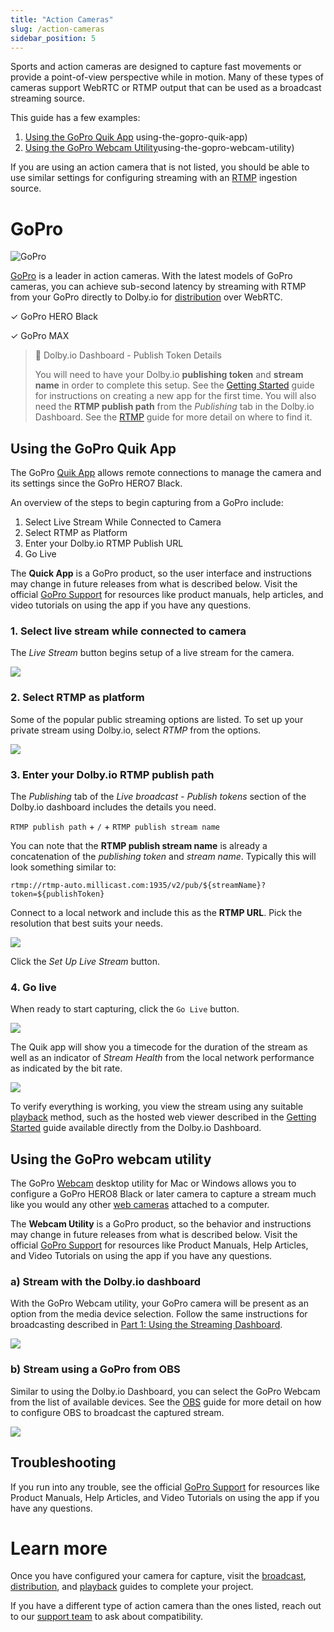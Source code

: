 ```yaml
---
title: "Action Cameras"
slug: /action-cameras
sidebar_position: 5
---
```

Sports and action cameras are designed to capture fast movements or provide a point-of-view perspective while in motion. Many of these types of cameras support WebRTC or RTMP output that can be used as a broadcast streaming source.

This guide has a few examples:

1. [Using the GoPro Quik App](/millicast/capture/action-cameras.md) using-the-gopro-quik-app)
2. [Using the GoPro Webcam Utility](/millicast/capture/action-cameras.md)using-the-gopro-webcam-utility)

If you are using an action camera that is not listed, you should be able to use similar settings for configuring streaming with an [RTMP](/millicast/broadcast/using-rtmp-and-rtmps.md) ingestion source.

# GoPro

![GoPro](https://dolby.io/wp-content/uploads/2023/01/Dolby.io_Live-Stream-With-GoPro-Via-Dolby.io-Streaming@3x-100-2048x847.jpg)

[GoPro](https://gopro.com/) is a leader in action cameras. With the latest models of GoPro cameras, you can achieve sub-second latency by streaming with RTMP from your GoPro directly to Dolby.io for [distribution](/millicast/distribution/index.mdx) over WebRTC. 

<div style={{marginLeft: "20px"}}>

✓ GoPro HERO Black

✓ GoPro MAX

</div>

> 📘 Dolby.io Dashboard - Publish Token Details
> 
> You will need to have your Dolby.io **publishing token** and **stream name** in order to complete this setup. See the [Getting Started](/millicast/getting-started/using-the-dashboard.md) guide for instructions on creating a new app for the first time. You will also need the **RTMP publish path** from the _Publishing_ tab in the Dolby.io Dashboard. See the [RTMP](/millicast/broadcast/using-rtmp-and-rtmps.md) guide for more detail on where to find it.

## Using the GoPro Quik App

The GoPro [Quik App](https://gopro.com/en/us/shop/quik-app-video-photo-editor) allows remote connections to manage the camera and its settings since the GoPro HERO7 Black. 

An overview of the steps to begin capturing from a GoPro include:

1. Select Live Stream While Connected to Camera
2. Select RTMP as Platform
3. Enter your Dolby.io RTMP Publish URL
4. Go Live

The **Quick App** is a GoPro product, so the user interface and instructions may change in future releases from what is described below.  Visit the official [GoPro Support](https://community.gopro.com/s/?language=en_US) for resources like product manuals, help articles, and video tutorials on using the app if you have any questions.

### 1. Select live stream while connected to camera

The _Live Stream_ button begins setup of a live stream for the camera.


![](../assets/img/go-pro-hero8-camera-quik-app-live-stream.png)



### 2. Select RTMP as platform

Some of the popular public streaming options are listed. To set up your private stream using Dolby.io, select _RTMP_ from the options.


![](../assets/img/go-pro-quik-live-stream-rtmp.jpg)



### 3. Enter your Dolby.io RTMP publish path

The _Publishing_ tab of the _Live broadcast - Publish tokens_ section of the Dolby.io dashboard includes the details you need.

<div style={{marginLeft: "20px"}}>

`RTMP publish path` + `/` + `RTMP publish stream name`

</div>

You can note that the **RTMP publish stream name** is already a concatenation of the _publishing token_ and _stream name_. Typically this will look something similar to:

```
rtmp://rtmp-auto.millicast.com:1935/v2/pub/${streamName}?token=${publishToken}
```

Connect to a local network and include this as the **RTMP URL**. Pick the resolution that best suits your needs.


![](../assets/img/gopro-stream-to-rtmp.png)



Click the _Set Up Live Stream_ button.

### 4. Go live

When ready to start capturing, click the `Go Live` button.


![](../assets/img/gopro-quik-go-live.png)



The Quik app will show you a timecode for the duration of the stream as well as an indicator of _Stream Health_ from the local network performance as indicated by the bit rate.


![](../assets/img/gopro-stream-health.png)



To verify everything is working, you view the stream using any suitable [playback](/millicast/playback/index.mdx) method, such as the hosted web viewer described in the [Getting Started](/millicast/introduction-to-streaming-apis.mdx) guide available directly from the Dolby.io Dashboard.

## Using the GoPro webcam utility

The GoPro [Webcam](https://community.gopro.com/s/article/GoPro-Webcam?language=en_US) desktop utility for Mac or Windows allows you to configure a GoPro HERO8 Black or later camera to capture a stream much like you would any other [web cameras](/millicast/capture/web-cameras.mdx) attached to a computer. 

The **Webcam Utility** is a GoPro product, so the behavior and instructions may change in future releases from what is described below.  Visit the official [GoPro Support](https://community.gopro.com/s/?language=en_US) for resources like Product Manuals, Help Articles, and Video Tutorials on using the app if you have any questions.

### a) Stream with the Dolby.io dashboard

With the GoPro Webcam utility, your GoPro camera will be present as an option from the media device selection. Follow the same instructions for broadcasting described in [Part 1: Using the Streaming Dashboard](/millicast/getting-started/using-the-dashboard.md).


![](../assets/img/GoPro_Web_Cam.png)



### b) Stream using a GoPro from OBS

Similar to using the Dolby.io Dashboard, you can select the GoPro Webcam from the list of available devices. See the [OBS](/millicast/software-encoders/using-obs.md) guide for more detail on how to configure OBS to broadcast the captured stream.


![](../assets/img/GoProOBS.png)



## Troubleshooting

If you run into any trouble, see the official [GoPro Support](https://community.gopro.com/s/?language=en_US) for resources like Product Manuals, Help Articles, and Video Tutorials on using the app if you have any questions.

# Learn more

Once you have configured your camera for capture, visit the [broadcast](/millicast/broadcast/index.mdx), [distribution](/millicast/distribution/index.mdx), and [playback](/millicast/playback/index.mdx) guides to complete your project.

If you have a different type of action camera than the ones listed, reach out to our [support team](https://support.dolby.io/) to ask about compatibility.
